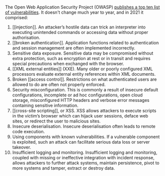 The Open Web Application Security Project (OWASP) [publishes a top ten list of vulnerabilities](https://owasp.org/Top10/). It doesn't change much year to year, and in 2021 it comprised:

1. [[injection]]. An attacker’s hostile data can trick an interpreter into executing unintended commands or accessing data without proper authorisation.  
2. [[broken authentication]]. Application functions related to authentication and session management are often implemented incorrectly.  
3. Sensitive data exposure. Sensitive data may be compromised without extra protection, such as encryption at rest or in transit and requires special precautions when exchanged with the browser.  
4. [[XML external entities]] (XXE). Many older or poorly configured XML processors evaluate external entity references within XML documents.  
5. Broken [[access control]]. Restrictions on what authenticated users are allowed to do are often not properly enforced.  
6. Security misconfiguration. This is commonly a result of insecure default configurations, incomplete or ad hoc configurations, open cloud storage, misconfigured HTTP headers and verbose error messages containing sensitive information.  
7. [[cross-site scripting]], or XSS. XSS allows attackers to execute scripts in the victim’s browser which can hijack user sessions, deface web sites, or redirect the user to malicious sites.  
8. Insecure deserialisation. Insecure deserialisation often leads to remote code execution.  
9. Using components with known vulnerabilities. If a vulnerable component is exploited, such an attack can facilitate serious data loss or server takeover.
10. Insufficient logging and monitoring. Insufficient logging and monitoring, coupled with missing or ineffective integration with incident response, allows attackers to further attack systems, maintain persistence, pivot to more systems and tamper, extract or destroy data.